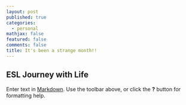 ```yaml
---
layout: post
published: true
categories:
  - personal
mathjax: false
featured: false
comments: false
title: It's been a strange month!!
---
```

## ESL Journey with Life

Enter text in [Markdown](http://daringfireball.net/projects/markdown/). Use the toolbar above, or click the **?** button for formatting help.
